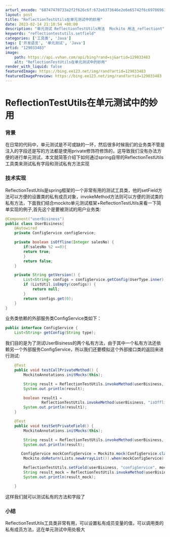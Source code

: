 ```yaml
---
arturl_encode: "68747470733a2f2f626c6f:672e6373646e2e6e65742f6c69786961303431376d756c322f:61727469636c652f64657461696c732f313239303333343833"
layout: post
title: "ReflectionTestUtils在单元测试中的妙用"
date: 2023-02-14 21:10:54 +08:00
description: "单元测试 ReflectionTestUtils用法  Mockito 用法_reflectiont"
keywords: "reflectiontestutils.setfield"
categories: ['工具类', 'Java']
tags: ['开发语言', '单元测试', 'Java']
artid: "129033483"
image:
    path: https://api.vvhan.com/api/bing?rand=sj&artid=129033483
    alt: "ReflectionTestUtils在单元测试中的妙用"
render_with_liquid: false
featuredImage: https://bing.ee123.net/img/rand?artid=129033483
featuredImagePreview: https://bing.ee123.net/img/rand?artid=129033483
---
```


# ReflectionTestUtils在单元测试中的妙用

### 背景

在日常的代码中，单元测试是不可或缺的一环，然后很多时候我们的业务类不管是注入的字段还是写的方法都是使用private修饰符修饰的，这导致我们没有办法方便的进行单元测试，本文就简答介绍下如何通过spring自带的ReflectionTestUtils工具类来测试私有字段和测试私有方法实现

### 技术实现

ReflectionTestUtils是spring框架的一个非常有用的测试工具类，他的setField方法可以方便的设置类的私有成员对象，invokeMethod方法则可以方便的测试类的私有方法，下面我们结合mockito单元测试框架+ReflectionTestUtils来看一下简单实现的例子,首先这个是要被测试的用户业务类:

```java
@Component("userBisiness")
public class UserBisiness{
    @Autowired
    private ConfigService configService;

    private boolean isOffline(Integer salesNo) {
        if(salesNo %2 ==0){
        return true;
        }
        return false;
    }

    private String getVersion() {
        List<String> configs = configService.getConfig(UserType.inner);
        if (ListUtil.isEmpty(configs)) {
            return null;
        }
       	return configs.get(0);
    }
}    

```

业务类依赖的外部服务类ConfigService类如下：

```java
public interface ConfigService {
    List<String> getConfig(String type);

```

我们目的是为了测试UserBisiness的两个私有方法，由于其中一个私有方法还依赖另一个外部服务ConfigService，所以我们还要模拟这个外部接口类的返回来进行测试:

```java
    @Test
    public void testCallPrivateMethod() {
        MockitoAnnotations.initMocks(this);

        String result = ReflectionTestUtils.invokeMethod(userBisiness, "getVersion");
        System.out.println(result);

        boolean result1 =
                ReflectionTestUtils.invokeMethod(userBisiness, "isOffline", 100);
        System.out.println(result1);
    }

    @Test
    public void testSetPrivateField() {
        MockitoAnnotations.initMocks(this);

        String result = ReflectionTestUtils.invokeMethod(userBisiness, "getVersion");
        System.out.println(result);

       ConfigService mockConfigService = Mockito.mock(ConfigService.class);
        Mockito.doReturn(Lists.newArrayList()).when(mockConfigService).getConfig(Mockito.any());

        ReflectionTestUtils.setField(userBisiness, "configService", mockConfigService);
        String result_mock = ReflectionTestUtils.invokeMethod(userBisiness, "getVersion");
        System.out.println(result_mock);

    }

```

这样我们就可以测试私有的方法和字段了

### 小结

ReflectionTestUtils工具类非常有用，可以设置私有成员变量的值，可以调用类的私有成员方法，这在单元测试中用处极大
